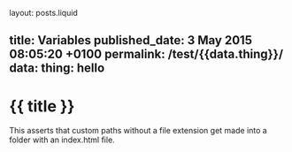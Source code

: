 layout: posts.liquid

title:  Variables
published_date:  3 May 2015 08:05:20 +0100
permalink: /test/{{data.thing}}/
data:
  thing: hello
---
# {{ title }}

This asserts that custom paths without a file extension get made into a folder with an index.html file.
